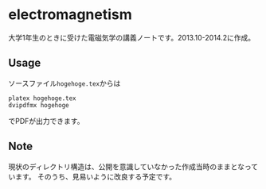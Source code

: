 # electromagnetism

大学1年生のときに受けた電磁気学の講義ノートです。2013.10-2014.2に作成。

## Usage
ソースファイル`hogehoge.tex`からは
```
platex hogehoge.tex
dvipdfmx hogehoge
```
でPDFが出力できます。

## Note
現状のディレクトリ構造は、公開を意識していなかった作成当時のままとなっています。
そのうち、見易いように改良する予定です。
